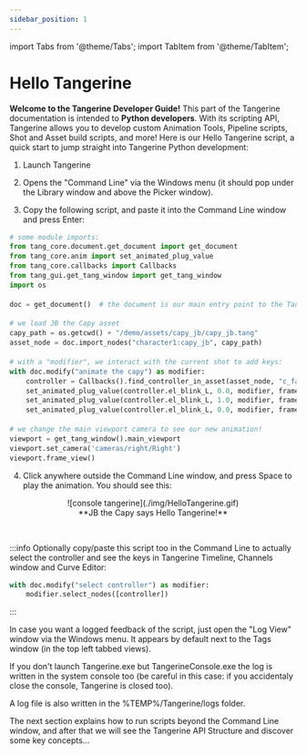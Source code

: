 ```yaml
---
sidebar_position: 1
---
```

import Tabs from '@theme/Tabs';
import TabItem from '@theme/TabItem';

# Hello Tangerine

**Welcome to the Tangerine Developer Guide!** This part of the Tangerine documentation is intended to **Python developers**. With its scripting API, Tangerine allows you to develop custom Animation Tools, Pipeline scripts, Shot and Asset build scripts, and more! Here is our Hello Tangerine script, a quick start to jump straight into Tangerine Python development:

1. Launch Tangerine

2. Opens the "Command Line" via the Windows menu (it should pop under the Library window and above the Picker window).

3. Copy the following script, and paste it into the Command Line window and press Enter:
```python
# some module imports:
from tang_core.document.get_document import get_document
from tang_core.anim import set_animated_plug_value
from tang_core.callbacks import Callbacks
from tang_gui.get_tang_window import get_tang_window
import os

doc = get_document()  # the document is our main entry point to the Tangerine API

# we load JB the Capy asset
capy_path = os.getcwd() + "/demo/assets/capy_jb/capy_jb.tang"
asset_node = doc.import_nodes("character1:capy_jb", capy_path)  

# with a "modifier", we interact with the current shot to add keys:
with doc.modify("animate the capy") as modifier:
    controller = Callbacks().find_controller_in_asset(asset_node, "c_face_up")
    set_animated_plug_value(controller.el_blink_L, 0.0, modifier, frame=1, force_key=True)
    set_animated_plug_value(controller.el_blink_L, 1.0, modifier, frame=7)
    set_animated_plug_value(controller.el_blink_L, 0.0, modifier, frame=14)

# we change the main viewport camera to see our new animation!
viewport = get_tang_window().main_viewport
viewport.set_camera('cameras/right/Right')
viewport.frame_view()

```

4. Click anywhere outside the Command Line window, and press Space to play the animation. You should see this:

<div align="center">![console tangerine](./img/HelloTangerine.gif)</div>

<div align="center">**JB the Capy says Hello Tangerine!**</div>

&nbsp;
&nbsp;
  
:::info
Optionally copy/paste this script too in the Command Line to actually select the controller and see the keys in Tangerine Timeline, Channels window and Curve Editor:

```python
with doc.modify("select controller") as modifier:
	modifier.select_nodes([controller])
```
:::

In case you want a logged feedback of the script, just open the "Log View" window via the Windows menu. It appears by default next to the Tags window (in the top left tabbed views).

If you don't launch Tangerine.exe but TangerineConsole.exe the log is written in the system console too (be careful in this case: if you accidentaly close the console, Tangerine is closed too).

A log file is also written in the %TEMP%/Tangerine/logs folder.

The next section explains how to run scripts beyond the Command Line window, and after that we will see the Tangerine API Structure and discover some key concepts...